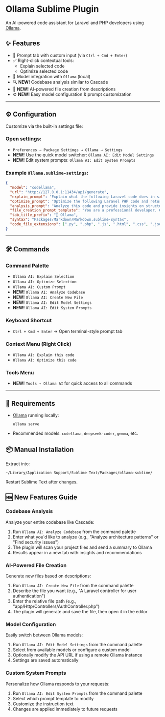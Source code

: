 # Ollama Sublime Plugin

An AI-powered code assistant for Laravel and PHP developers using [Ollama](https://ollama.com/).

## ✨ Features

- 💬 Prompt tab with custom input (via `Ctrl + Cmd + Enter`)
- ✅ Right-click contextual tools:
  - Explain selected code
  - Optimize selected code
- 🧠 Model integration with `Ollama` (local)
- 🔍 **NEW!** Codebase analysis similar to Cascade
- 📄 **NEW!** AI-powered file creation from descriptions
- ⚙️ **NEW!** Easy model configuration & prompt customization

---

## ⚙️ Configuration

Customize via the built-in settings file:

### Open settings:
- `Preferences → Package Settings → Ollama → Settings`
- **NEW!** Use the quick model switcher: `Ollama AI: Edit Model Settings`
- **NEW!** Edit system prompts: `Ollama AI: Edit System Prompts`

### Example `Ollama.sublime-settings`:
```json
{
  "model": "codellama",
  "url": "http://127.0.0.1:11434/api/generate",
  "explain_prompt": "Explain what the following Laravel code does in simple terms.",
  "optimize_prompt": "Optimize the following Laravel PHP code and return improved code snippets with explanation.",
  "analysis_prompt": "Analyze this code and provide insights on structure, patterns, and potential improvements.",
  "file_creation_prompt_template": "You are a professional developer. Create a {language} file that: {description}",
  "tab_title_prefix": "💬 Ollama",
  "syntax": "Packages/Markdown/Markdown.sublime-syntax",
  "code_file_extensions": [".py", ".php", ".js", ".html", ".css", ".json", ".md", ".rb", ".java", ".c", ".cpp", ".go", ".ts"]
}
```

---

## 🛠️ Commands

### Command Palette
- `Ollama AI: Explain Selection`
- `Ollama AI: Optimize Selection`
- `Ollama AI: Custom Prompt`
- **NEW!** `Ollama AI: Analyze Codebase`
- **NEW!** `Ollama AI: Create New File`
- **NEW!** `Ollama AI: Edit Model Settings`
- **NEW!** `Ollama AI: Edit System Prompts`

### Keyboard Shortcut
- `Ctrl + Cmd + Enter` → Open terminal-style prompt tab

### Context Menu (Right Click)
- `Ollama AI: Explain this code`
- `Ollama AI: Optimize this code`

### Tools Menu
- **NEW!** `Tools → Ollama AI` for quick access to all commands

---

## 🧪 Requirements

- [Ollama](https://ollama.com/) running locally:
  ```
  ollama serve
  ```

- Recommended models: `codellama`, `deepseek-coder`, `gemma`, etc.

## 📦 Manual Installation

Extract into:
```
~/Library/Application Support/Sublime Text/Packages/ollama-sublime/
```

Restart Sublime Text after changes.

## 🆕 New Features Guide

### Codebase Analysis

Analyze your entire codebase like Cascade:
1. Run `Ollama AI: Analyze Codebase` from the command palette
2. Enter what you'd like to analyze (e.g., "Analyze architecture patterns" or "Find security issues")
3. The plugin will scan your project files and send a summary to Ollama
4. Results appear in a new tab with insights and recommendations

### AI-Powered File Creation

Generate new files based on descriptions:
1. Run `Ollama AI: Create New File` from the command palette
2. Describe the file you want (e.g., "A Laravel controller for user authentication")
3. Enter the relative file path (e.g., "app/Http/Controllers/AuthController.php")
4. The plugin will generate and save the file, then open it in the editor

### Model Configuration

Easily switch between Ollama models:
1. Run `Ollama AI: Edit Model Settings` from the command palette
2. Select from available models or configure a custom model
3. Optionally modify the API URL if using a remote Ollama instance
4. Settings are saved automatically

### Custom System Prompts

Personalize how Ollama responds to your requests:
1. Run `Ollama AI: Edit System Prompts` from the command palette
2. Select which prompt template to modify
3. Customize the instruction text
4. Changes are applied immediately to future requests
